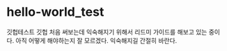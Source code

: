 # hello-world_test
깃헙테스트
깃헙 처음 써보는데 익숙해지기 위해서 리드미 가이드를 해보고 있는 중이다.
아직 어떻게 해야하는지 잘 모르겠다. 익숙해지길 간절히 바란다.
